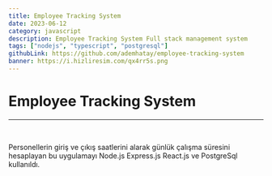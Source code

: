 ```yaml
---
title: Employee Tracking System
date: 2023-06-12
category: javascript
description: Employee Tracking System Full stack management system
tags: ["nodejs", "typescript", "postgresql"]
githubLink: https://github.com/ademhatay/employee-tracking-system
banner: https://i.hizliresim.com/qx4rr5s.png
---
```


# Employee Tracking System
---

<br />

Personellerin giriş ve çıkış saatlerini alarak günlük çalışma süresini hesaplayan bu uygulamayı Node.js Express.js React.js ve PostgreSql kullanıldı.
